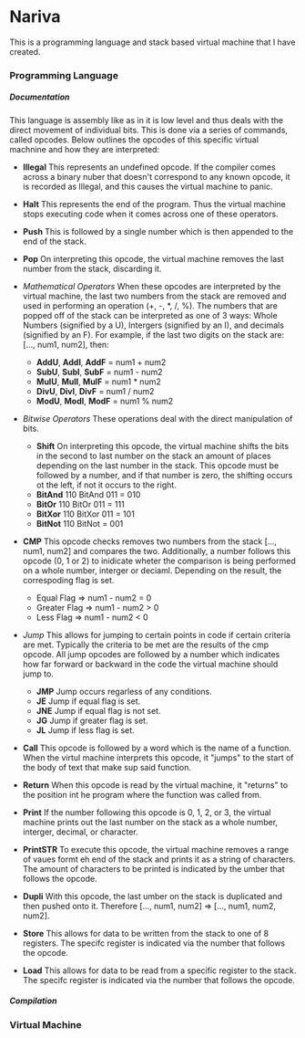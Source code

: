 # Nariva

This is a programming language and stack based virtual machine that I have created. 

### Programming Language 
##### Documentation
This language is assembly like as in it is low level and thus deals with the direct movement of individual bits. This is done via a series of commands, called opcodes. Below outlines the opcodes of this specific virtual machnine and how they are interpreted: 

- **Illegal**
    This represents an undefined opcode. If the compiler comes across a binary nuber that doesn't correspond to any known opcode, it is recorded as Illegal, and this causes the virtual machine to panic.

- **Halt**
    This represents the end of the program. Thus the virtual machine stops executing code when it comes across one of these operators.

- **Push**
    This is followed by a single number which is then appended to the end of the stack.

- **Pop**
    On interpreting this opcode, the virtual machine removes the last number from the stack, discarding it.

- *Mathematical Operators*
    When these opcodes are interpreted by the virtual machine, the last two numbers from the stack are removed and used in performing an operation (+, -, *, /, %). The numbers that are popped off of the stack can be interpreted as one of 3 ways: Whole Numbers (signified by a U), Intergers (signified by an I), and decimals (signified by an F). For example, if the last two digits on the stack are: [..., num1, num2], then:
    - **AddU**, **AddI**, **AddF**
        = num1 + num2
    - **SubU**, **SubI**, **SubF**
        = num1 - num2
    - **MulU**, **MulI**, **MulF**
        = num1 * num2
    - **DivU**, **DivI**, **DivF**
        = num1 / num2
    - **ModU**, **ModI**, **ModF**
        = num1 % num2


- *Bitwise Operators*
    These operations deal with the direct manipulation of bits.
    - **Shift**
        On interpreting this opcode, the virtual machine shifts the bits in the second to last number on the stack an amount of places depending on the last number in the stack. This opcode must be followed by a number, and if that number is zero, the shifting occurs ot the left, if not it occurs to the right.
    - **BitAnd**
        110 BitAnd 011 = 010
    - **BitOr**
        110 BitOr 011 = 111
    - **BitXor**
        110 BitXor 011 = 101
    - **BitNot**
        110 BitNot = 001

- **CMP**
    This opcode checks removes two numbers from the stack [..., num1, num2] and compares the two. Additionally, a number follows this opcode (0, 1 or 2) to inidicate wheter the comparison is being performed on a whole number, interger or deciaml. Depending on the result, the correspoding flag is set.
    - Equal Flag => num1 - num2 = 0
    - Greater Flag => num1 - num2 > 0
    - Less Flag => num1 - num2 < 0
    
- *Jump*
    This allows for jumping to certain points in code if certain criteria are met. Typically the criteria to be met are the results of the cmp opcode. All jump opcodes are followed by a number which indicates how far forward or backward in the code the virtual machine should jump to.
    - **JMP**
        Jump occurs regarless of any conditions.
    - **JE**
        Jump if equal flag is set.
    - **JNE**
        Jump if equal flag is not set.
    - **JG**
        Jump if greater flag is set.
    - **JL**
        Jump if less flag is set.

- **Call**
    This opcode is followed by a word which is the name of a function. When the virtul machine interprets this opcode, it "jumps" to the start of the body of text that make sup said function.

- **Return**
    When this opcode is read by the virtual machine, it "returns" to the position int he program where the function was called from.

- **Print**
    If the number following this opcode is 0, 1, 2, or 3, the virtual machine prints out the last number on the stack as a whole number, interger, decimal, or character.

- **PrintSTR**
    To execute this opcode, the virtual machine removes a range of vaues formt eh end of the stack and prints it as a string of characters. The amount of characters to be printed is indicated by the umber that follows the opcode. 

- **Dupli**
    With this opcode, the last umber on the stack is duplicated and then pushed onto it. Therefore [..., num1, num2] => [..., num1, num2, num2].

- **Store**
    This allows for data to be written from the stack to one of 8 registers. The specifc register is indicated via the number that follows the opcode.
    
- **Load**
    This allows for data to be read from a specific register to the stack. The specifc register is indicated via the number that follows the opcode.

    

##### Compilation

### Virtual Machine